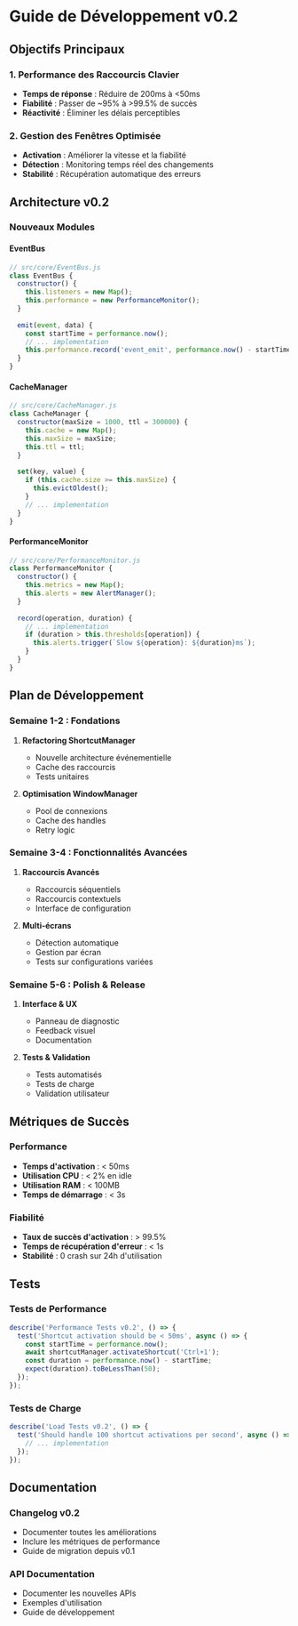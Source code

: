 # Guide de Développement v0.2

## Objectifs Principaux

### 1. Performance des Raccourcis Clavier
- **Temps de réponse** : Réduire de 200ms à <50ms
- **Fiabilité** : Passer de ~95% à >99.5% de succès
- **Réactivité** : Éliminer les délais perceptibles

### 2. Gestion des Fenêtres Optimisée
- **Activation** : Améliorer la vitesse et la fiabilité
- **Détection** : Monitoring temps réel des changements
- **Stabilité** : Récupération automatique des erreurs

## Architecture v0.2

### Nouveaux Modules

#### EventBus
```javascript
// src/core/EventBus.js
class EventBus {
  constructor() {
    this.listeners = new Map();
    this.performance = new PerformanceMonitor();
  }
  
  emit(event, data) {
    const startTime = performance.now();
    // ... implementation
    this.performance.record('event_emit', performance.now() - startTime);
  }
}
```

#### CacheManager
```javascript
// src/core/CacheManager.js
class CacheManager {
  constructor(maxSize = 1000, ttl = 300000) {
    this.cache = new Map();
    this.maxSize = maxSize;
    this.ttl = ttl;
  }
  
  set(key, value) {
    if (this.cache.size >= this.maxSize) {
      this.evictOldest();
    }
    // ... implementation
  }
}
```

#### PerformanceMonitor
```javascript
// src/core/PerformanceMonitor.js
class PerformanceMonitor {
  constructor() {
    this.metrics = new Map();
    this.alerts = new AlertManager();
  }
  
  record(operation, duration) {
    // ... implementation
    if (duration > this.thresholds[operation]) {
      this.alerts.trigger(`Slow ${operation}: ${duration}ms`);
    }
  }
}
```

## Plan de Développement

### Semaine 1-2 : Fondations
1. **Refactoring ShortcutManager**
   - Nouvelle architecture événementielle
   - Cache des raccourcis
   - Tests unitaires

2. **Optimisation WindowManager**
   - Pool de connexions
   - Cache des handles
   - Retry logic

### Semaine 3-4 : Fonctionnalités Avancées
1. **Raccourcis Avancés**
   - Raccourcis séquentiels
   - Raccourcis contextuels
   - Interface de configuration

2. **Multi-écrans**
   - Détection automatique
   - Gestion par écran
   - Tests sur configurations variées

### Semaine 5-6 : Polish & Release
1. **Interface & UX**
   - Panneau de diagnostic
   - Feedback visuel
   - Documentation

2. **Tests & Validation**
   - Tests automatisés
   - Tests de charge
   - Validation utilisateur

## Métriques de Succès

### Performance
- **Temps d'activation** : < 50ms
- **Utilisation CPU** : < 2% en idle
- **Utilisation RAM** : < 100MB
- **Temps de démarrage** : < 3s

### Fiabilité
- **Taux de succès d'activation** : > 99.5%
- **Temps de récupération d'erreur** : < 1s
- **Stabilité** : 0 crash sur 24h d'utilisation

## Tests

### Tests de Performance
```javascript
describe('Performance Tests v0.2', () => {
  test('Shortcut activation should be < 50ms', async () => {
    const startTime = performance.now();
    await shortcutManager.activateShortcut('Ctrl+1');
    const duration = performance.now() - startTime;
    expect(duration).toBeLessThan(50);
  });
});
```

### Tests de Charge
```javascript
describe('Load Tests v0.2', () => {
  test('Should handle 100 shortcut activations per second', async () => {
    // ... implementation
  });
});
```

## Documentation

### Changelog v0.2
- Documenter toutes les améliorations
- Inclure les métriques de performance
- Guide de migration depuis v0.1

### API Documentation
- Documenter les nouvelles APIs
- Exemples d'utilisation
- Guide de développement